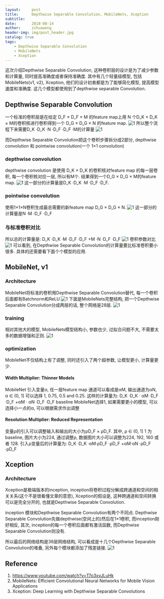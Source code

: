 ```yaml
---
layout:     post
title:      Depthwise Separable Convolution, MobileNets, Xception
subtitle:
date:       2018-08-14
author:     zihuaweng
header-img: img/post_header.jpg
catalog: true
tags:
    - Depthwise Separable Convolution
    - MobileNets
    - Xception
---
```


这次介绍Depthwise Separable Convolution, 这种卷积层的设计是为了减少参数和计算量, 同时提高准确度或者保持准确度.
其中有几个轻量级模型, 包括MobileNets(v1, v2), Xception, 他们的设计初衷都是为了能够简化模型, 提高模型速度和准确度.
这几个模型都使用到了depthwise separable Convolution.

## Depthwise Separable Convolution

一个标准的卷积层是在给定 D_F × D_F × M 的feature map上用 N 个D_K × D_K × M的卷积核进行卷积得到一个 D_G × D_G × N 的feature map.
![1](http://zihuaweng.github.io/post_images/mobilenets_xception/1.png)
所以整个流程下来需要D_K ·D_K ·N ·D_F ·D_F ·M的计算量
![1](http://zihuaweng.github.io/post_images/mobilenets_xception/2.png)

而Depthwise Separable Convolution把这个卷积步骤拆分成2部分, depthwise convolution 和 pointwise convolution(一个 1×1 convolution)

### depthwise convolution
depthwise convolution 是使用 D_K × D_K 的卷积核对feature map 的每一层卷积, 每一个卷积核对应一层, 所以有M个. 结果得到一个D_G × D_G × M的feature map.
![1](http://zihuaweng.github.io/post_images/mobilenets_xception/4.png)
这一部分的计算量是D_K ·D_K ·M ·D_F ·D_F.
### pointwise convolution
使用1×1×N卷积生成最总需要的新feature map D_G × D_G × N.
![1](http://zihuaweng.github.io/post_images/mobilenets_xception/5.png)
这一部分的计算量是N ·M ·D_F ·D_F
### 与标准卷积对比
所以总的计算量是:   D_K ·D_K ·M ·D_F ·D_F +M ·N ·D_F ·D_F
![1](http://zihuaweng.github.io/post_images/mobilenets_xception/8.png)
卷积参数对比
![1](http://zihuaweng.github.io/post_images/mobilenets_xception/10.png)
可以看到, 在Depthwise Separable Convolution的计算量要比标准卷积要小很多. 具体的还需要看下面个个模型的应用.

## MobileNet, v1

### Architecture
MobileNet将标准的卷积用Depthwise Separable Convolution替代, 每一个卷积后面都有Batchnorm和ReLU
![1](http://zihuaweng.github.io/post_images/mobilenets_xception/11.png)
下面是MobileNets完整结构, 把一个Depthwise Separable Convolution分成两层的话, 整个网络是28层.
![1](http://zihuaweng.github.io/post_images/mobilenets_xception/12.png)

### training
相对其他大的模型, MobileNets模型结构小, 参数也少, 过拟合问题不大, 不需要太多的数据增强和正则.
![1](http://zihuaweng.github.io/post_images/mobilenets_xception/13.png)

### optimization
MobileNet不仅结构上有了调整, 同时还引入了两个超参数, 让模型更小, 计算量更少.
#### Width Multiplier: Thinner Models
MobileNet 引入变量α, 任一层feature map 通道可以看成是αM, 输出通道为αN, α ∈ (0, 1] 可以选择 1, 0.75, 0.5 and 0.25.
这样的计算量为: D_K ·D_K · αM ·D_F ·D_F +αM · αN ·D_F ·D_F
baseline MobileNet选择1, 如果需要更小的模型, 可以选择小一点的α, 可以根据需求作出调整
#### Resolution Multiplier: Reduced Representation
变量ρ的引入可以调整输入和输出的大小为ρD_F × ρD_F.
其中, ρ ∈ (0, 1] 1 为baseline, 图片大小为224, 通过调整ρ, 数据图片大小可以调整为224, 192, 160 或者 128.
引入ρ变量后的计算量为: D_K ·D_K ·αM·ρD_F ·ρD_F +αM·αN ·ρD_F ·ρD_F


## Xception
### Architecture
Xception是极端版本的inception, inception将卷积过程分解成跨通道和空间的相关关系(这个不是很看懂文章的意思),
Xception的假设是, 这种跨通道和空间转换可以是完全分开的, 也就是Depthwise Separable Convolution.

inception 模块和Depthwise Separable Convolution有两个不同点. Depthwise Separable Convolution先做depthwise(空间上的)然后在1×1卷积,
而inception刚好相反, 其次, inception的每一个卷积后面都有激活函数, 而Depthwise Separable Convolution则没有.

所以最后的网络结构是36层网络结构, 可以看成是十几个Depthwise Separable Convolution的堆叠, 另外每个模块都添加了残差链接.
![1](http://zihuaweng.github.io/post_images/mobilenets_xception/14.png)


## Reference
1. https://www.youtube.com/watch?v=T7o3xvJLuHk
1. MobileNets: Efficient Convolutional Neural Networks for Mobile Vision Applications
2. Xception: Deep Learning with Depthwise Separable Convolutions

